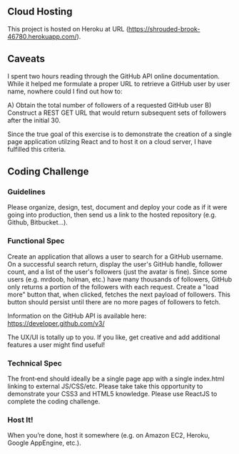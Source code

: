 ## Cloud Hosting

This project is hosted on Heroku at URL (https://shrouded-brook-46780.herokuapp.com/).

## Caveats

I spent two hours reading through the GitHub API online documentation.  While it helped me formulate a proper
URL to retrieve a GitHub user by user name, nowhere could I find out how to:

A) Obtain the total number of followers of a requested GitHub user
B) Construct a REST GET URL that would return subsequent sets of followers after the initial 30.

Since the true goal of this exercise is to demonstrate the creation of a single page application utilzing
React and to host it on a cloud server, I have fulfilled this criteria.  

## Coding Challenge

### Guidelines

Please organize, design, test, document and deploy your code as if it were going into production, then send
us a link to the hosted repository (e.g. Github, Bitbucket...).

### Functional Spec

Create an application that allows a user to search for a GitHub username. On a successful search return,
display the user's GitHub handle, follower count, and a list of the user's followers (just the avatar is fine).
Since some users (e.g. mrdoob, holman, etc.) have many thousands of followers, GitHub only returns a
portion of the followers with each request. Create a "load more" button that, when clicked, fetches the next
payload of followers. This button should persist until there are no more pages of followers to fetch.

Information on the GitHub API is available here:  https://developer.github.com/v3/

The UX/UI is totally up to you. If you like, get creative and add additional features a user might find useful!

### Technical Spec

The front‐end should ideally be a single page app with a single index.html linking to external JS/CSS/etc.
Please take take this opportunity to demonstrate your CSS3 and HTML5 knowledge. Please use ReactJS to complete 
the coding challenge.

### Host It!

When you’re done, host it somewhere (e.g. on Amazon EC2, Heroku, Google AppEngine, etc.).
